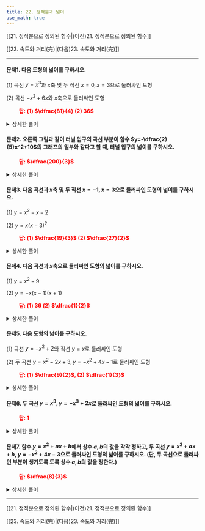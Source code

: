 ```yaml
---
title: 22. 정적분과 넓이
use_math: true
---
```

[[21. 정적분으로 정의된 함수|(이전)21. 정적분으로 정의된 함수]]

[[23. 속도와 거리(完)|(다음)23. 속도와 거리(完)]]

***

#### 문제1. 다음 도형의 넓이를 구하시오.

(1) 곡선 $y=x^3$과 $x$축 및 두 직선 $x=0, x=3$으로 둘러싸인 도형

(2) 곡선 $-x^2+6x$와 $x$축으로 둘러싸인 도형

**<span style="color: red;">$\qquad$답: (1) $\dfrac{81}{4} (2) 36$</span>**

<details>
    <summary>상세한 풀이</summary>
<p>
(1) $\displaystyle\int_0^3 x^3\,dx=\bigg[\dfrac{1}{4}x^4\bigg]_0^3=\dfrac{81}{4}$
</p><p>
(2) $\displaystyle\int_0^6(-x^2+6x)\,dx=\bigg[-\dfrac{1}{3}x^3+3x^2\bigg]_0^6$
</p><p>
$=-\dfrac{1}{3}(6^3-0^3)+3(6^2-0^2)$
</p><p>
$=-2\cdot6^2+3\cdot6^2$
</p><p>
$=6^2=36$
</p>
</details> 



#### 문제2. 오른쪽 그림과 같이 터널 입구의 곡선 부분이 함수 $y=-\dfrac{2}{5}x^2+10$의 그래프의 일부와 같다고 할 때, 터널 입구의 넓이를 구하시오. 

**<span style="color: red;">$\qquad$답: $\dfrac{200}{3}$</span>**



<details>
    <summary>상세한 풀이</summary>
<p>
$\displaystyle\int_{-5}^5\left(-\dfrac{2}{5}x^2+10\right)\,dx=\bigg[-\dfrac{2}{15}x^3+10x\bigg]_{-5}^5$
</p><p>
$=\dfrac{100}{3}-\left(-\dfrac{100}{3}\right)$
</p><p>
$=\dfrac{200}{3}$
</p>
</details> 


#### 문제3. 다음 곡선과 $x$축 및 두 직선 $x=-1, x=3$으로 둘러싸인 도형의 넓이를 구하시오.

(1) $y=x^2-x-2$

(2) $y=x(x-3)^2$

**<span style="color: red;">$\qquad$답: (1) $\dfrac{19}{3}$ (2) $\dfrac{27}{2}$</span>**

<details>
    <summary>상세한 풀이</summary>
<p>
(1) $\displaystyle\int_{-1}^2(-f(x))\, dx+\displaystyle\int_2^3 f(x)\,dx$
</p><p>
$=\bigg[-\dfrac{x^3}{3}+\dfrac{x^2}{2}+2x\bigg]_{-1}^2+\bigg[\dfrac{x^3}{3}-\dfrac{x^2}{2}-2x\bigg]_2^3$
</p><p>
$=-\dfrac{9}{2}+\dfrac{3}{2}+6+-\dfrac{19}{3}-\dfrac{5}{2}-2$
</p><p>
$=\dfrac{10}{3}+3=\dfrac{19}{3}$
</p>
</details> 

#### 문제4. 다음 곡선과 $x$축으로 둘러싸인 도형의 넓이를 구하시오.

(1) $y=x^2-9$

(2) $y=-x(x-1)(x+1)$


**<span style="color: red;">$\qquad$답: (1) $36$ (2) $\dfrac{1}{2}$</span>**

<details>
    <summary>상세한 풀이</summary>
<p>

</p>
</details> 


#### 문제5. 다음 도형의 넓이를 구하시오.

(1) 곡선 $y=-x^2+2$와 직선 $y=x$로 둘러싸인 도형

(2) 두 곡선 $y=x^2-2 x+3, y=-x^2+4x-1$로 둘러싸인 도형

**<span style="color: red;">$\qquad$답: (1) $\dfrac{9}{2}$, (2) $\dfrac{1}{3}$</span>**

<details>
    <summary>상세한 풀이</summary>
<p>

</p>
</details> 


#### 문제6. 두 곡선 $y=x^3, y=-x^3+2x$로 둘러싸인 도형의 넓이를 구하시오.

**<span style="color: red;">$\qquad$답: $1$</span>**

<details>
    <summary>상세한 풀이</summary>
<p>

</p>
</details> 


#### 문제7. 함수 $y=x^2+ax+b$에서 상수 $a, b$의 값을 각각 정하고, 두 곡선 $y=x^2+ax+b$, $y=-x^2+4x-3$으로 둘러싸인 도형의 넓이를 구하시오. (단, 두 곡선으로 둘러싸인 부분이 생기도록 도록 상수 $a, b$의 값을 정한다.)

**<span style="color: red;">$\qquad$답: $\dfrac{8}{3}$</span>**

<details>
    <summary>상세한 풀이</summary>
<p>

</p>
</details> 

***

[[21. 정적분으로 정의된 함수|(이전)21. 정적분으로 정의된 함수]]

[[23. 속도와 거리(完)|(다음)23. 속도와 거리(完)]]